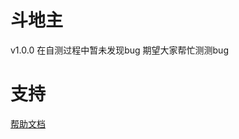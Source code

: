 # 斗地主
v1.0.0
在自测过程中暂未发现bug
期望大家帮忙测测bug

# 支持

[帮助文档](https://astrbot.soulter.top/center/docs/%E5%BC%80%E5%8F%91/%E6%8F%92%E4%BB%B6%E5%BC%80%E5%8F%91/
)
